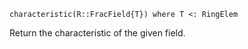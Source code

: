```
characteristic(R::FracField{T}) where T <: RingElem
```

Return the characteristic of the given field.
